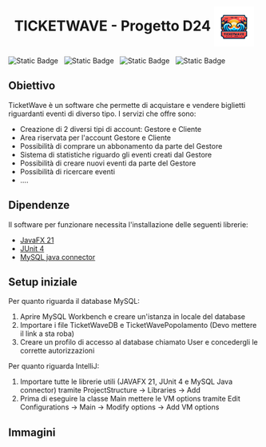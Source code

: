 <div>
  <h1 align="center"> TICKETWAVE - Progetto D24 
  <img align="center" src="src/it/unipv/insfw23/TicketWave/modelView/imagesResources/logo.png" width="80" /> </h1> 
</div>
  
<p float="left">
  <img alt="Static Badge" src="https://img.shields.io/badge/Backend-Java%20SE%2021-blue?style=for-the-badge&logo=intellijidea&logoColor=white&labelColor=grey&color=blue">
  &nbsp;
  <img alt="Static Badge" src="https://img.shields.io/badge/Frontend-JavaFX%2021-blue?style=for-the-badge&logo=openlayers&logoColor=white&labelColor=grey&color=18ba81">
  &nbsp;  
  <img alt="Static Badge" src="https://img.shields.io/badge/Test-JUNIT%204-blue?style=for-the-badge&logo=checkmarx&logoColor=white&labelColor=grey&color=c63d3b">
  &nbsp;
  <img alt="Static Badge" src="https://img.shields.io/badge/Database-MYSQL%208-blue?style=for-the-badge&logo=openmediavault&logoColor=white&labelColor=grey&color=d68215">
</p>

## Obiettivo
TicketWave è un software che permette di acquistare e vendere biglietti riguardanti eventi di diverso tipo. I servizi che offre sono: 
- Creazione di 2 diversi tipi di account: Gestore e Cliente
- Area riservata per l'account Gestore e Cliente
- Possibilità di comprare un abbonamento da parte del Gestore
- Sistema di statistiche riguardo gli eventi creati dal Gestore
- Possibilità di creare nuovi eventi da parte del Gestore
- Possibilità di ricercare eventi
- ....

## Dipendenze 
Il software per funzionare necessita l'installazione delle seguenti librerie:
- [JavaFX 21](https://gluonhq.com/products/javafx/)
- [JUnit 4](https://github.com/junit-team/junit4/releases/tag/r4.13.2)
- [MySQL java connector](https://github.com/mysql/mysql-connector-j)

## Setup iniziale
Per quanto riguarda il database MySQL:
1. Aprire MySQL Workbench e creare un'istanza in locale del database
2. Importare i file TicketWaveDB e TicketWavePopolamento (Devo mettere il link a sta roba)
3. Creare un profilo di accesso al database chiamato User e concedergli le corrette autorizzazioni

Per quanto riguarda IntelliJ:
1. Importare tutte le librerie utili (JAVAFX 21, JUnit 4 e MySQL Java connector) tramite ProjectStructure -> Libraries -> Add
2. Prima di eseguire la classe Main mettere le VM options tramite Edit Configurations -> Main -> Modify options -> Add VM options

## Immagini

